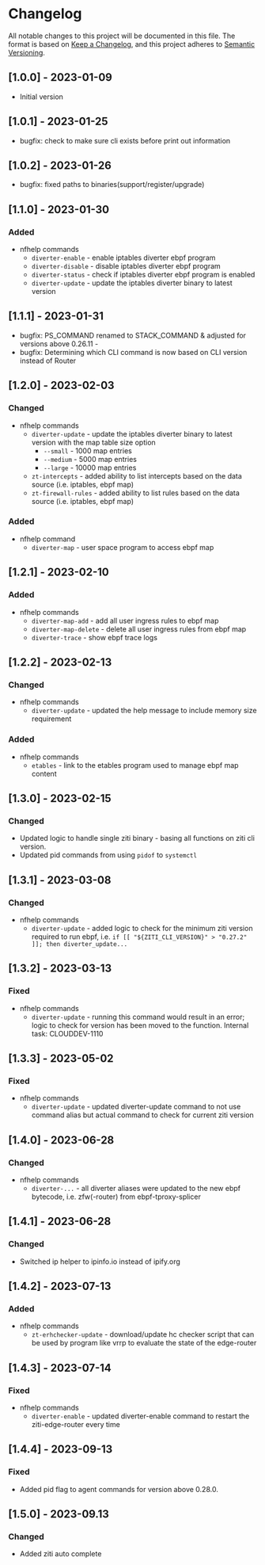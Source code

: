 # Changelog

All notable changes to this project will be documented in this file. The format is based on [Keep a Changelog](https://keepachangelog.com/en/1.0.0/), and this project adheres to [Semantic Versioning](https://semver.org/spec/v2.0.0.html).

## [1.0.0] - 2023-01-09

- Initial version

## [1.0.1] - 2023-01-25

- bugfix: check to make sure cli exists before print out information

## [1.0.2] - 2023-01-26

- bugfix: fixed paths to binaries(support/register/upgrade)

## [1.1.0] - 2023-01-30

### Added 

- nfhelp commands
    - `diverter-enable`     - enable iptables diverter ebpf program
    - `diverter-disable`    - disable iptables diverter ebpf program
    - `diverter-status`     - check if iptables diverter ebpf program is enabled
    - `diverter-update`     - update the iptables diverter binary to latest version

## [1.1.1] - 2023-01-31

- bugfix: PS_COMMAND renamed to STACK_COMMAND & adjusted for versions above 0.26.11 - 
- bugfix: Determining which CLI command is now based on CLI version instead of Router


## [1.2.0] - 2023-02-03

### Changed

- nfhelp commands
    - `diverter-update`         - update the iptables diverter binary to latest version with the map table size option
        - `--small`             - 1000 map entries
        - `--medium`            - 5000 map entries
        - `--large`             - 10000 map entries
    - `zt-intercepts`           - added ability to list intercepts based on the data source (i.e. iptables, ebpf map)
    - `zt-firewall-rules`    - added ability to list rules based on the data source (i.e. iptables, ebpf map)

### Added

- nfhelp command
    - `diverter-map`            - user space program to access ebpf map


## [1.2.1] - 2023-02-10

### Added

- nfhelp commands
    - `diverter-map-add`       - add all user ingress rules to ebpf map
    - `diverter-map-delete`    - delete all user ingress rules from ebpf map
    - `diverter-trace`         - show ebpf trace logs
 
## [1.2.2] - 2023-02-13

### Changed

- nfhelp commands
    - `diverter-update`         - updated the help message to include memory size requirement

### Added

- nfhelp commands
    - `etables`                 - link to the etables program used to manage ebpf map content

## [1.3.0] - 2023-02-15

### Changed

 - Updated logic to handle single ziti binary - basing all functions on ziti cli version.
 - Updated pid commands from using `pidof` to `systemctl`

## [1.3.1] - 2023-03-08

### Changed

- nfhelp commands
    - `diverter-update`  - added logic to check for the minimum ziti version required to run ebpf, i.e. `if [[ "${ZITI_CLI_VERSION}" > "0.27.2" ]]; then diverter_update... `

## [1.3.2] - 2023-03-13

### Fixed

- nfhelp commands
    - `diverter-update`  - running this command would result in an error; logic to check for version has been moved to the function. Internal task: CLOUDDEV-1110

## [1.3.3] - 2023-05-02

### Fixed

- nfhelp commands
    - `diverter-update`  - updated diverter-update command to not use command alias but actual command to check for current ziti version

## [1.4.0] - 2023-06-28

### Changed

- nfhelp commands
    - `diverter-...`  - all diverter aliases were updated to the new ebpf bytecode, i.e. zfw(-router) from ebpf-tproxy-splicer

## [1.4.1] - 2023-06-28

### Changed

- Switched ip helper to ipinfo.io instead of ipify.org

## [1.4.2] - 2023-07-13

### Added

- nfhelp commands
    - `zt-erhchecker-update`  - download/update hc checker script that can be used by program like vrrp to evaluate the state of the edge-router

## [1.4.3] - 2023-07-14

### Fixed

- nfhelp commands
    - `diverter-enable`  - updated diverter-enable command to restart the ziti-edge-router every time

## [1.4.4] - 2023-09-13

### Fixed

- Added pid flag to agent commands for version above 0.28.0.

## [1.5.0] - 2023-09.13

### Changed

- Added ziti auto complete
